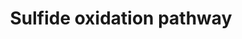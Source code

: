 ---
annotations:
- id: PW:0000107
  parent: classic metabolic pathway
  type: Pathway Ontology
  value: xenobiotics biodegradation pathway
authors:
- Kyook
- MaintBot
- UlasBabayigit
description: '"Proposed mechanism. Both H2S and HCN can inhibit electron transport.
  Electron transport inhibition causes induction of HIF-1 activity resulting in high
  expression of SQRD-1 and CYSL-2. SQRD-1 catalyzes the first step in the H2S-oxidation
  pathway, ultimately resulting in production of sulfate and thiosulfate. CYSL-2 catalyzes
  the first step in the HCN assimilation pathway, producing H2S. The resultant H2S
  is detoxified by CYSL-1."'
last-edited: 2021-05-27
organisms:
- Caenorhabditis elegans
redirect_from:
- /index.php/Pathway:WP2235
- /instance/WP2235
- /instance/WP2235_rr118343
revision: r118343
schema-jsonld:
- '@context': https://schema.org/
  '@id': https://wikipathways.github.io/pathways/WP2235.html
  '@type': Dataset
  creator:
    '@type': Organization
    name: WikiPathways
  description: '"Proposed mechanism. Both H2S and HCN can inhibit electron transport.
    Electron transport inhibition causes induction of HIF-1 activity resulting in
    high expression of SQRD-1 and CYSL-2. SQRD-1 catalyzes the first step in the H2S-oxidation
    pathway, ultimately resulting in production of sulfate and thiosulfate. CYSL-2
    catalyzes the first step in the HCN assimilation pathway, producing H2S. The resultant
    H2S is detoxified by CYSL-1."'
  keywords:
  - CYSL-1
  - CYSL-2
  - ETHE-1
  - H2S
  - HIF-1
  - O-Acetylserine
  - SQRD-1
  - acetate
  - beta-cyanoalanine
  - cysteine
  - hydrogen cyanide
  - polysulfide
  - sulfate
  - thiosulfate
  license: CC0
  name: Sulfide oxidation pathway
seo: CreativeWork
title: Sulfide oxidation pathway
wpid: WP2235
---